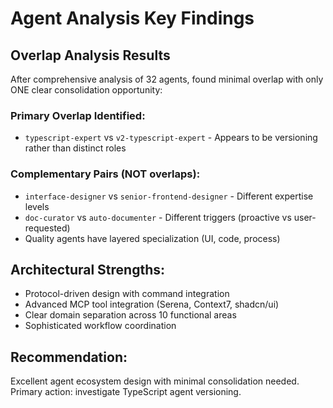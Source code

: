 # Agent Analysis Key Findings

## Overlap Analysis Results

After comprehensive analysis of 32 agents, found minimal overlap with only ONE clear consolidation opportunity:

### Primary Overlap Identified:
- `typescript-expert` vs `v2-typescript-expert` - Appears to be versioning rather than distinct roles

### Complementary Pairs (NOT overlaps):
- `interface-designer` vs `senior-frontend-designer` - Different expertise levels
- `doc-curator` vs `auto-documenter` - Different triggers (proactive vs user-requested)
- Quality agents have layered specialization (UI, code, process)

## Architectural Strengths:
- Protocol-driven design with command integration
- Advanced MCP tool integration (Serena, Context7, shadcn/ui)
- Clear domain separation across 10 functional areas
- Sophisticated workflow coordination

## Recommendation:
Excellent agent ecosystem design with minimal consolidation needed. Primary action: investigate TypeScript agent versioning.